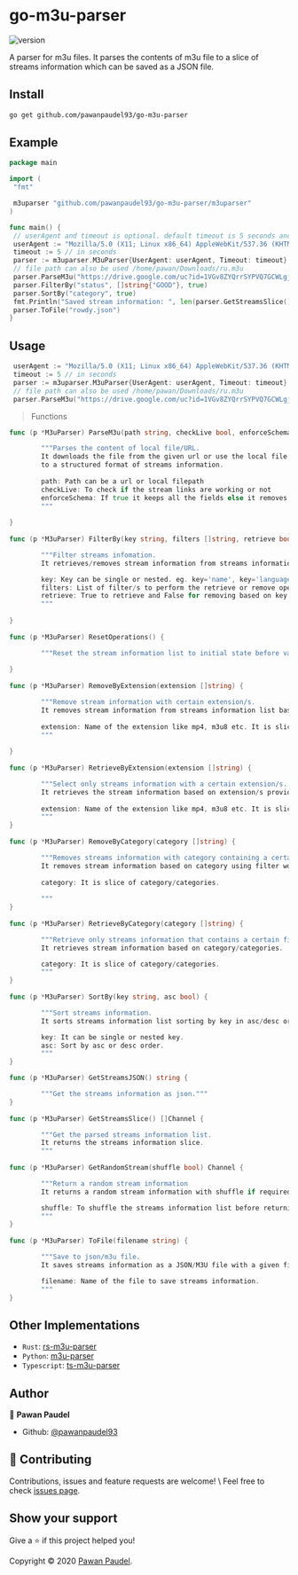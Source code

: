 # go-m3u-parser

![version](https://img.shields.io/badge/version-0.0.1-blue.svg?cacheSeconds=2592000)

A parser for m3u files. It parses the contents of m3u file to a slice of streams information which can be saved as a JSON file.

## Install

```sh
go get github.com/pawanpaudel93/go-m3u-parser
```

## Example

```go
package main

import (
 "fmt"

 m3uparser "github.com/pawanpaudel93/go-m3u-parser/m3uparser"
)

func main() {
 // userAgent and timeout is optional. default timeout is 5 seconds and userAgent is latest chrome version 86.
 userAgent := "Mozilla/5.0 (X11; Linux x86_64) AppleWebKit/537.36 (KHTML, like Gecko) Chrome/86.0.4240.198 Safari/537.36"
 timeout := 5 // in seconds
 parser := m3uparser.M3uParser{UserAgent: userAgent, Timeout: timeout}
 // file path can also be used /home/pawan/Downloads/ru.m3u
 parser.ParseM3u("https://drive.google.com/uc?id=1VGv8ZYQrrSYPVQ7GCWLgjMl6w9Ccrs4v&export=download", true, true)
 parser.FilterBy("status", []string{"GOOD"}, true)
 parser.SortBy("category", true)
 fmt.Println("Saved stream information: ", len(parser.GetStreamsSlice()))
 parser.ToFile("rowdy.json")
}

```

## Usage

```go
 userAgent := "Mozilla/5.0 (X11; Linux x86_64) AppleWebKit/537.36 (KHTML, like Gecko) Chrome/86.0.4240.198 Safari/537.36"
 timeout := 5 // in seconds
 parser := m3uparser.M3uParser{UserAgent: userAgent, Timeout: timeout}
 // file path can also be used /home/pawan/Downloads/ru.m3u
 parser.ParseM3u("https://drive.google.com/uc?id=1VGv8ZYQrrSYPVQ7GCWLgjMl6w9Ccrs4v&export=download", true, true)
```

>Functions

```go
func (p *M3uParser) ParseM3u(path string, checkLive bool, enforceSchema bool) {

        """Parses the content of local file/URL.
        It downloads the file from the given url or use the local file path to get the content and parses line by line
        to a structured format of streams information.
  
        path: Path can be a url or local filepath
        checkLive: To check if the stream links are working or not
        enforceSchema: If true it keeps all the fields else it removes the key having empty string values.
        """
  
}
 
func (p *M3uParser) FilterBy(key string, filters []string, retrieve bool) {

        """Filter streams infomation.
        It retrieves/removes stream information from streams information list using filter/s on key.

        key: Key can be single or nested. eg. key='name', key='language-name'
        filters: List of filter/s to perform the retrieve or remove operation.
        retrieve: True to retrieve and False for removing based on key.
        """
  
}
  
func (p *M3uParser) ResetOperations() {

        """Reset the stream information list to initial state before various operations."""
  
}
  
func (p *M3uParser) RemoveByExtension(extension []string) {

        """Remove stream information with certain extension/s.
        It removes stream information from streams information list based on extension/s provided.
  
        extension: Name of the extension like mp4, m3u8 etc. It is slice of extension/s.
        """
  
}
  
func (p *M3uParser) RetrieveByExtension(extension []string) {

        """Select only streams information with a certain extension/s.
        It retrieves the stream information based on extension/s provided.
  
        extension: Name of the extension like mp4, m3u8 etc. It is slice of extension/s.
        """
}
  
func (p *M3uParser) RemoveByCategory(category []string) {

        """Removes streams information with category containing a certain filter word/s.
        It removes stream information based on category using filter word/s.
  
        category: It is slice of category/categories.
  
        """
}
  
func (p *M3uParser) RetrieveByCategory(category []string) {

        """Retrieve only streams information that contains a certain filter word/s.
        It retrieves stream information based on category/categories.

        category: It is slice of category/categories.
        """
}
  
func (p *M3uParser) SortBy(key string, asc bool) {

        """Sort streams information.
        It sorts streams information list sorting by key in asc/desc order.

        key: It can be single or nested key.
        asc: Sort by asc or desc order.
        """
}

func (p *M3uParser) GetStreamsJSON() string {

        """Get the streams information as json."""
}
  
func (p *M3uParser) GetStreamsSlice() []Channel {

        """Get the parsed streams information list.
        It returns the streams information slice.
        """
  
func (p *M3uParser) GetRandomStream(shuffle bool) Channel {

        """Return a random stream information
        It returns a random stream information with shuffle if required.

        shuffle: To shuffle the streams information list before returning the random stream information.
        """
}
  
func (p *M3uParser) ToFile(filename string) {

        """Save to json/m3u file.
        It saves streams information as a JSON/M3U file with a given filename.

        filename: Name of the file to save streams information.
        """
}

```

## Other Implementations

- `Rust`: [rs-m3u-parser](https://github.com/pawanpaudel93/rs-m3u-parser)
- `Python`: [m3u-parser](https://github.com/pawanpaudel93/m3u-parser)
- `Typescript`: [ts-m3u-parser](https://github.com/pawanpaudel93/ts-m3u-parser)

## Author

👤 **Pawan Paudel**

- Github: [@pawanpaudel93](https://github.com/pawanpaudel93)

## 🤝 Contributing

Contributions, issues and feature requests are welcome! \ Feel free to check [issues page](https://github.com/pawanpaudel93/go-m3u-parser/issues).

## Show your support

Give a ⭐️ if this project helped you!

Copyright © 2020 [Pawan Paudel](https://github.com/pawanpaudel93).
